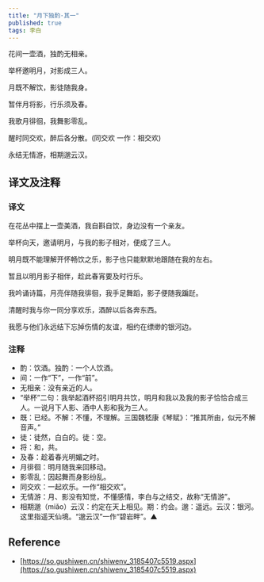 ```yaml
---
title: "月下独酌·其一"
published: true
tags: 李白
---
```


花间一壶酒，独酌无相亲。

举杯邀明月，对影成三人。

月既不解饮，影徒随我身。

暂伴月将影，行乐须及春。

我歌月徘徊，我舞影零乱。

醒时同交欢，醉后各分散。(同交欢 一作：相交欢)

永结无情游，相期邈云汉。

## 译文及注释

### 译文

在花丛中摆上一壶美酒，我自斟自饮，身边没有一个亲友。

举杯向天，邀请明月，与我的影子相对，便成了三人。

明月既不能理解开怀畅饮之乐，影子也只能默默地跟随在我的左右。

暂且以明月影子相伴，趁此春宵要及时行乐。

我吟诵诗篇，月亮伴随我徘徊，我手足舞蹈，影子便随我蹁跹。

清醒时我与你一同分享欢乐，酒醉以后各奔东西。

我愿与他们永远结下忘掉伤情的友谊，相约在缥缈的银河边。

### 注释

- 酌：饮酒。独酌：一个人饮酒。
- 间：一作“下”，一作“前”。
- 无相亲：没有亲近的人。
- “举杯”二句：我举起酒杯招引明月共饮，明月和我以及我的影子恰恰合成三人。一说月下人影、酒中人影和我为三人。
- 既：已经。不解：不懂，不理解。三国魏嵇康《琴赋》：“推其所由，似元不解音声。”
- 徒：徒然，白白的。徒：空。
- 将：和，共。
- 及春：趁着春光明媚之时。
- 月徘徊：明月随我来回移动。
- 影零乱：因起舞而身影纷乱。
- 同交欢：一起欢乐。一作“相交欢”。
- 无情游：月、影没有知觉，不懂感情，李白与之结交，故称“无情游”。
- 相期邈（miǎo）云汉：约定在天上相见。期：约会。邈：遥远。云汉：银河。这里指遥天仙境。“邈云汉”一作“碧岩畔”。▲

## Reference

- [https://so.gushiwen.cn/shiwenv_3185407c5519.aspx](https://so.gushiwen.cn/shiwenv_3185407c5519.aspx)